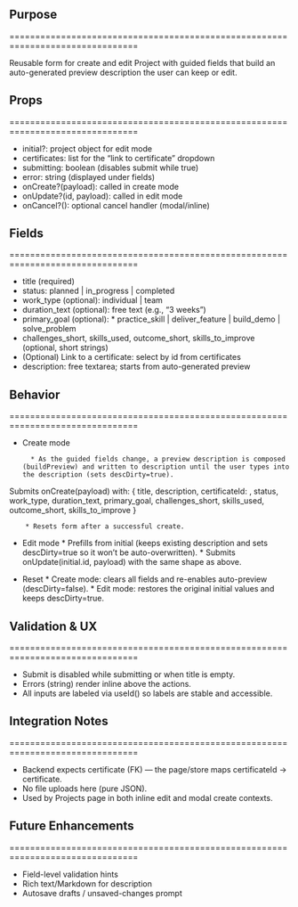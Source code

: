 ## Purpose
===============================================================================

Reusable form for create and edit Project with guided fields that build an
 auto-generated preview description the user can keep or edit.

## Props
===============================================================================

- initial?: project object for edit mode
- certificates: list for the “link to certificate” dropdown
- submitting: boolean (disables submit while true)
- error: string (displayed under fields)
- onCreate?(payload): called in create mode
- onUpdate?(id, payload): called in edit mode
- onCancel?(): optional cancel handler (modal/inline)

## Fields
===============================================================================

- title (required)
- status: planned | in_progress | completed
- work_type (optional): individual | team
- duration_text (optional): free text (e.g., “3 weeks”)
- primary_goal (optional):
        * practice_skill | deliver_feature | build_demo | solve_problem
- challenges_short, skills_used, outcome_short, skills_to_improve (optional, short strings)
- (Optional) Link to a certificate: select by id from certificates
- description: free textarea; starts from auto-generated preview

## Behavior
===============================================================================

- Create mode

        * As the guided fields change, a preview description is composed (buildPreview) and written to description until the user types into the description (sets descDirty=true).
Submits onCreate(payload) with:
        {
        title, description,
        certificateId: <id or null>,
        status, work_type, duration_text,
        primary_goal, challenges_short, skills_used,
        outcome_short, skills_to_improve
        }

        * Resets form after a successful create.

- Edit mode
        * Prefills from initial (keeps existing description and sets descDirty=true so it won’t be auto-overwritten).
        * Submits onUpdate(initial.id, payload) with the same shape as above.

- Reset
        * Create mode: clears all fields and re-enables auto-preview (descDirty=false).
        * Edit mode: restores the original initial values and keeps descDirty=true.

## Validation & UX
===============================================================================

- Submit is disabled while submitting or when title is empty.
- Errors (string) render inline above the actions.
- All inputs are labeled via useId() so labels are stable and accessible.

## Integration Notes
===============================================================================

- Backend expects certificate (FK) — the page/store maps certificateId → certificate.
- No file uploads here (pure JSON).
- Used by Projects page in both inline edit and modal create contexts.

## Future Enhancements
===============================================================================

- Field-level validation hints
- Rich text/Markdown for description
- Autosave drafts / unsaved-changes prompt
